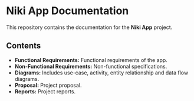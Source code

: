 # Niki App Documentation

This repository contains the documentation for the **Niki App** project.

## Contents
* **Functional Requirements:** Functional requirements of the app.
* **Non-Functional Requirements:** Non-functional specifications.
* **Diagrams:** Includes use-case, activity, entity relationship and data flow diagrams.
* **Proposal:** Project proposal.
* **Reports:** Project reports.
